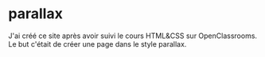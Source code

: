 # parallax


J'ai créé ce site après avoir suivi le cours HTML&CSS sur OpenClassrooms. Le but c'était de créer une page dans le style parallax.
